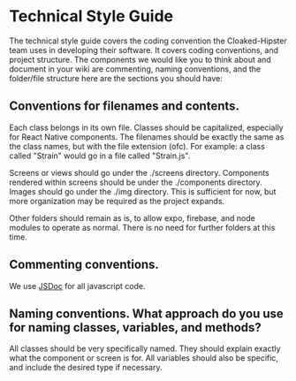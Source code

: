 Technical Style Guide
=====================

The technical style guide covers the coding convention the Cloaked-Hipster team uses in developing their software. It covers coding conventions, and project structure. The components we would like you to think about and document in your wiki are commenting, naming conventions, and the folder/file structure  here are the sections you should have:

## Conventions for filenames and contents.  

Each class belongs in its own file. Classes should be capitalized, especially for React Native components. The filenames should be exactly the same as the class names, but with the file extension (ofc). For example: a class called "Strain" would go in a file called "Strain.js".

Screens or views should go under the ./screens directory. Components rendered within screens should be under the ./components directory. Images should go under the ./img directory. This is sufficient for now, but more organization may be required as the project expands.

Other folders should remain as is, to allow expo, firebase, and node modules to operate as normal. There is no need for further folders at this time.

## Commenting conventions.   

We use [JSDoc](https://jsdoc.app/) for all javascript code.

## Naming conventions.  What approach do you use for naming classes, variables, and methods?
All classes should be very specifically named. They should explain exactly what the component or screen is for. All variables should also be specific, and include the desired type if necessary.
